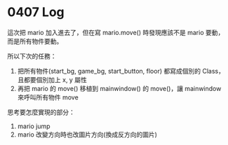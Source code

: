 # 0407 Log

這次把 mario 加入進去了，但在寫 mario.move() 時發現應該不是 mario 要動，而是所有物件要動。

所以下次的任務：
1. 把所有物件(start_bg, game_bg, start_button, floor) 都寫成個別的 Class，且都要個別加上 x, y 屬性
2. 再把 mario 的 move() 移植到 mainwindow() 的 move()，讓 mainwindow 來呼叫所有物件 move

思考要怎麼實現的部分：
1. mario jump
2. mario 改變方向時也改圖片方向(換成反方向的圖片)
